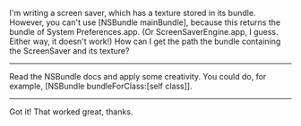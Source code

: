 
I'm writing a screen saver, which has a texture stored in its bundle. However, you can't use [NSBundle mainBundle], because this returns the bundle of System Preferences.app. (Or ScreenSaverEngine.app, I guess. Either way, it doesn't work!) How can I get the path the bundle containing the ScreenSaver and its texture?

----

Read the NSBundle docs and apply some creativity. You could do, for example,     [NSBundle bundleForClass:[self class]].

----

Got it! That worked great, thanks.
